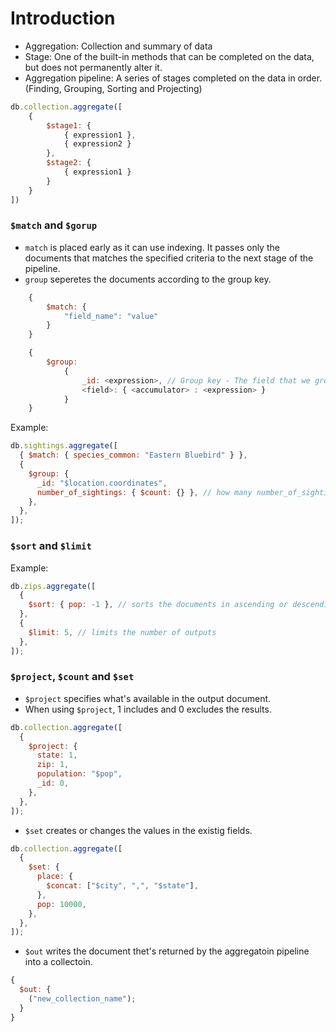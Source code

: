 # Introduction

- Aggregation: Collection and summary of data
- Stage: One of the built-in methods that can be completed on the data, but does not permanently alter it.
- Aggregation pipeline: A series of stages completed on the data in order. (Finding, Grouping, Sorting and Projecting)

```javascript
db.collection.aggregate([
    {
        $stage1: {
            { expression1 },
            { expression2 }
        },
        $stage2: {
            { expression1 }
        }
    }
])
```

### `$match` and `$gorup`

- `match` is placed early as it can use indexing. It passes only the documents that matches the specified criteria to the next stage of the pipeline.
- `group` seperetes the documents according to the group key.

```javascript
    {
        $match: {
            "field_name": "value"
        }
    }
```

```javascript
    {
        $group:
            {
                _id: <expression>, // Group key - The field that we group by.
                <field>: { <accumulator> : <expression> }
            }
    }
```

Example:

```javascript
db.sightings.aggregate([
  { $match: { species_common: "Eastern Bluebird" } },
  {
    $group: {
      _id: "$location.coordinates",
      number_of_sightings: { $count: {} }, // how many number_of_sightings are there in each coordinates
    },
  },
]);
```

### `$sort` and `$limit`

Example:

```javascript
db.zips.aggregate([
  {
    $sort: { pop: -1 }, // sorts the documents in ascending or descending order
  },
  {
    $limit: 5, // limits the number of outputs
  },
]);
```

### `$project`, `$count` and `$set`

- `$project` specifies what's available in the output document.
- When using `$project`, 1 includes and 0 excludes the results.

```javascript
db.collection.aggregate([
  {
    $project: {
      state: 1,
      zip: 1,
      population: "$pop",
      _id: 0,
    },
  },
]);
```

- `$set` creates or changes the values in the existig fields.

```javascript
db.collection.aggregate([
  {
    $set: {
      place: {
        $concat: ["$city", ",", "$state"],
      },
      pop: 10000,
    },
  },
]);
```

- `$out` writes the document thet's returned by the aggregatoin pipeline into a collectoin.

```javascript
{
  $out: {
    ("new_collection_name");
  }
}
```
